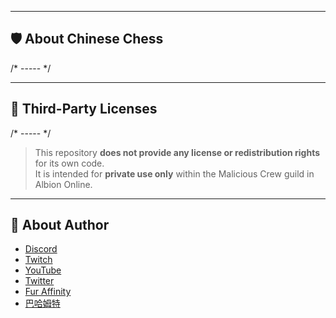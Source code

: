 
---

## 🛡️ About Chinese Chess

/* ----- */

---

## 📜 Third-Party Licenses

/* ----- */

> This repository **does not provide any license or redistribution rights** for its own code.  
> It is intended for **private use only** within the Malicious Crew guild in Albion Online.

---

## 👤 About Author

- [Discord](https://discord.gg/GDMSyVt)
- [Twitch](https://bit.ly/DragonTakiTwitch)
- [YouTube](https://bit.ly/DragonTakiYTNew)
- [Twitter](https://twitter.com/MacroDragonTaki)
- [Fur Affinity](https://bit.ly/DragonTakiFA)
- [巴哈姆特](https://bit.ly/DragonTakiBaha)
